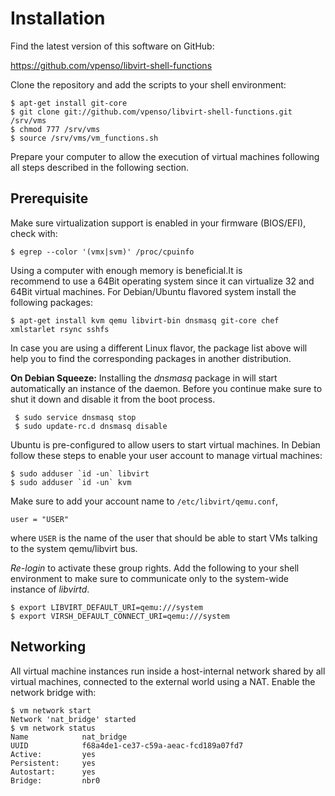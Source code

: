 
# Installation

Find the latest version of this software on <nop>GitHub:

https://github.com/vpenso/libvirt-shell-functions

Clone the repository and add the scripts to your shell environment:

    $ apt-get install git-core
    $ git clone git://github.com/vpenso/libvirt-shell-functions.git /srv/vms
    $ chmod 777 /srv/vms
    $ source /srv/vms/vm_functions.sh 

Prepare your computer to allow the execution of virtual machines 
following all steps described in the following section.

## Prerequisite

Make sure virtualization support is enabled in your firmware 
(BIOS/EFI), check with:

    $ egrep --color '(vmx|svm)' /proc/cpuinfo

Using a computer with enough memory is beneficial.It is  
recommend to use a 64Bit operating system since it can 
virtualize 32 and 64Bit virtual machines. For Debian/Ubuntu 
flavored system install the following packages:

    $ apt-get install kvm qemu libvirt-bin dnsmasq git-core chef xmlstarlet rsync sshfs

In case you are using a different Linux flavor, the package list 
above will help you to find the corresponding packages in another 
distribution.

**On Debian Squeeze:** Installing the _dnsmasq_ package in will 
start automatically an instance of the daemon. Before you continue 
make sure to shut it down and disable it from the boot process.

     $ sudo service dnsmasq stop
     $ sudo update-rc.d dnsmasq disable

Ubuntu is pre-configured to allow users to start virtual machines. 
In Debian follow these steps to enable your user account to manage 
virtual machines:

    $ sudo adduser `id -un` libvirt
    $ sudo adduser `id -un` kvm

Make sure to add your account name to `/etc/libvirt/qemu.conf`,

    user = "USER"

where `USER` is the name of the user that should be able to start 
VMs talking to the system qemu/libvirt bus.

*Re-login* to activate these group rights. Add the following to 
your shell environment to make sure to communicate only to the 
system-wide instance of _libvirtd_.

    $ export LIBVIRT_DEFAULT_URI=qemu:///system 
    $ export VIRSH_DEFAULT_CONNECT_URI=qemu:///system

## Networking

All virtual machine instances run inside a host-internal network 
shared by all virtual machines, connected to the external world using 
a NAT. Enable the network bridge with:


    $ vm network start
    Network 'nat_bridge' started
    $ vm network status
    Name            nat_bridge
    UUID            f68a4de1-ce37-c59a-aeac-fcd189a07fd7
    Active:         yes
    Persistent:     yes
    Autostart:      yes
    Bridge:         nbr0


